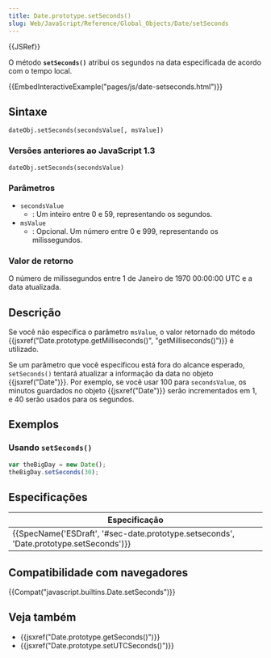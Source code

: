 ```yaml
---
title: Date.prototype.setSeconds()
slug: Web/JavaScript/Reference/Global_Objects/Date/setSeconds
---
```


{{JSRef}}

O método **`setSeconds()`** atribui os segundos na data especificada de acordo com o tempo local.

{{EmbedInteractiveExample("pages/js/date-setseconds.html")}}

## Sintaxe

```
dateObj.setSeconds(secondsValue[, msValue])
```

### Versões anteriores ao JavaScript 1.3

```
dateObj.setSeconds(secondsValue)
```

### Parâmetros

- `secondsValue`
  - : Um inteiro entre 0 e 59, representando os segundos.
- `msValue`
  - : Opcional. Um número entre 0 e 999, representando os milissegundos.

### Valor de retorno

O número de milissegundos entre 1 de Janeiro de 1970 00:00:00 UTC e a data atualizada.

## Descrição

Se você não especifica o parâmetro `msValue`, o valor retornado do método {{jsxref("Date.prototype.getMilliseconds()", "getMilliseconds()")}} é utilizado.

Se um parâmetro que você especificou está fora do alcance esperado, `setSeconds()` tentará atualizar a informação da data no objeto {{jsxref("Date")}}. Por exemplo, se você usar 100 para `secondsValue`, os minutos guardados no objeto {{jsxref("Date")}} serão incrementados em 1, e 40 serão usados para os segundos.

## Exemplos

### Usando `setSeconds()`

```js
var theBigDay = new Date();
theBigDay.setSeconds(30);
```

## Especificações

| Especificação                                                                          |
| -------------------------------------------------------------------------------------- |
| {{SpecName('ESDraft', '#sec-date.prototype.setseconds', 'Date.prototype.setSeconds')}} |

## Compatibilidade com navegadores

{{Compat("javascript.builtins.Date.setSeconds")}}

## Veja também

- {{jsxref("Date.prototype.getSeconds()")}}
- {{jsxref("Date.prototype.setUTCSeconds()")}}
